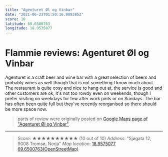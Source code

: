 ```yaml
---
title: "Agenturet Øl og Vinbar"
date: "2021-06-23T01:50:16.908385Z"
score: 10
latitude: 69.6500763
longitude: 18.9575077
---
```

# Flammie reviews: Agenturet Øl og Vinbar

Agenturet is a craft beer and wine bar with a great selection of
beers and probably wines as well though that is not something I know
much about. The restaurant is quite cosy and nice to hang out at, the
service is good and other customers are ok, it's not too rowdy even on
weekends, though I prefer  visiting on weekdays for few after work pints
or on Sundays. The bar has often been quite full but they've recently
reorganised so there should be more space now.

> parts of review were originally posted on [Google Maps page of
  "Agenturet Øl og Vinbar"](https://www.google.com/maps/place//data=!4m2!3m1!1s0x0:0xd85d95ea1935094)
---
> *Score*: ★★★★★★★★★★ (10 out of 10)
> *Address*: "Sjøgata 12, 9008 Tromsø, Norja"
> *Map location*: [18.9575077 69.6500763(OpenStreetMap)](https://www.openstreetmap.org/?mlat=69.6500763&mlon=18.9575077&zoom=12)
